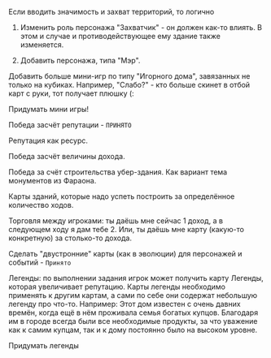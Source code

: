Если вводить значимость и захват территорий, то логично 

1) Изменить роль персонажа "Захватчик" - он должен как-то влиять. В этом и случае и противодействующее ему здание также изменяется.

2) Добавить персонажа, типа "Мэр".

Добавить больше мини-игр по типу "Игорного дома", завязанных не только на кубиках.
Например, "Слабо?" - кто больше скинет в отбой карт с руки, тот получает плюшку (:

Придумать мини игры!

Победа засчёт репутации - `ПРИНЯТО`

Репутация как ресурс.

Победа засчёт величины дохода.

Победа за счёт строительства убер-здания. Как вариант тема монументов из Фараона.

Карты зданий, которые надо успеть построить за определённое количество ходов.

Торговля между игроками: ты даёшь мне сейчас 1 доход, а в следующем ходу я дам тебе 2. Или, ты даёшь мне карту (какую-то конкретную) за столько-то дохода.

Сделать "двустронние" карты (как в эволюции) для персонажей и событий - `Принято`

Легенды: по выполнении задания игрок может получить карту Легенды, которая увеличивает репутацию. Карты легенды необходимо применять к другим картам, а сами по себе они содержат небольшую легенду про что-то.
Например: Этот дом известен с очень давних времён, когда ещё в нём проживала семья богатых купцов. Благодаря им в городе всегда были все необходимые продукты, за что уважение как к самим купцам, так и к дому постоянно было на высоком уровне.

Придумать легенды
